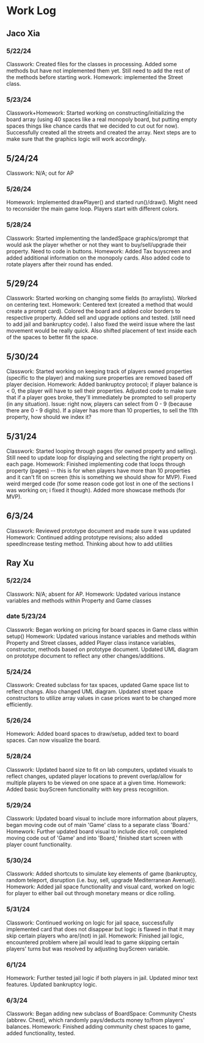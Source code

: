 # Work Log

## Jaco Xia

### 5/22/24

Classwork: Created files for the classes in processing. Added some methods
but have not implemented them yet. Still need to add the rest of the
methods before starting work. Homework: implemented the Street class.

### 5/23/24

Classwork+Homework: Started working on constructing/initializing
the board array (using 40 spaces like a real monopoly board, but
putting empty spaces things like chance cards that we decided to
cut out for now). Successfully created all the streets and created
the array. Next steps are to make sure that the graphics logic will work accordingly.

## 5/24/24 
Classwork: N/A; out for AP

### 5/26/24
Homework: Implemented drawPlayer() and started run()/draw(). Might need to reconsider the main game loop. Players start with different colors.

### 5/28/24
Classwork: Started implementing the landedSpace graphics/prompt that would ask the player whether or not they want to buy/sell/upgrade their property. Need to code in buttons.
Homework: Added Tax buyscreen and added additional information on the monopoly cards. Also added code to rotate players after their round has ended.

## 5/29/24
Classwork: Started working on changing some fields (to arraylists). Worked on centering text.
Homework: Centered text (created a method that would create a prompt card). Colored the board and added color borders to respective property. Added sell and upgrade options and tested. (still need to add jail and bankruptcy code). I also fixed the weird issue where the last movement would be really quick. Also shifted placement of text inside each of the spaces to better fit the space.

## 5/30/24
Classwork: Started working on keeping track of players owned properties (specific to the player) and making sure properties are removed based off player decision.
Homework: Added bankruptcy protocol; if player balance is < 0, the player will have to sell their properties. Adjusted code to make sure that if a player goes broke, they'll immediately be prompted to sell property (in any situation). Issue: right now, players can select from 0 - 9 (because there are 0 - 9 digits). If a player has more than 10 properties, to sell the 11th property, how should we index it?

## 5/31/24
Classwork: Started looping through pages (for owned property and selling). Still need to update loop for displaying and selecting the right property on each page.
Homework: Finished implementing code that loops through property (pages) -- this is for when players have more than 10 properties and it can't fit on screen (this is something we should show for MVP). Fixed weird merged code (for some reason code got lost in one of the sections I was working on; i fixed it though). Added more showcase methods (for MVP).

## 6/3/24
Classwork: Reviewed prototype document and made sure it was updated 
Homework: Continued adding prototype revisions; also added speedIncrease testing method. Thinking about how to add utilities

## Ray Xu

### 5/22/24
Classwork: N/A; absent for AP.
Homework: Updated various instance variables and methods within Property and Game classes

### date 5/23/24
Classwork: Began working on pricing for board spaces in Game class within setup()
Homework: Updated various instance variables and methods within Property and Street classes,
          added Player class instance variables, constructor, methods based on prototype document. 
          Updated UML diagram on prototype document to reflect any other changes/additions.

### 5/24/24
Classwork: Created subclass for tax spaces, updated Game space list to reflect changs. Also changed UML diagram.
Updated street space constructors to utilize array values in case prices want to be changed more efficiently.

### 5/26/24
Homework: Added board spaces to draw/setup, added text to board spaces. Can now visualize the board.

### 5/28/24
Classwork: Updated baord size to fit on lab computers, updated visuals
	   to reflect changes, updated player locations to prevent overlap/allow
	   for multiple players to be viewed on one space at a given time.
Homework: Added basic buyScreen functionality with key press recognition.

### 5/29/24
Classwork: Updated board visual to include more information about players, began moving code out of main 'Game' class to a separate class 'Board.'
Homework: Further updated board visual to include dice roll, completed moving code out of 'Game' and into 'Board,' finished start screen with player count functionality.

### 5/30/24
Classwork: Added shortcuts to simulate key elements of game (bankruptcy, random teleport, disruption (i.e. buy, sell, upgrade Mediterranean Avenue)).
Homework: Added jail space functionality and visual card, worked on logic for player to either bail out through monetary means or dice rolling.

### 5/31/24
Classwork: Continued working on logic for jail space, successfully implemented card that does not disappear but logic is flawed in that it may skip certain players who are/(not) in jail.
Homework: Finished jail logic, encountered problem where jail would lead to game skipping certain players' turns but was resolved by adjusting buyScreen variable. 

### 6/1/24
Homework: Further tested jail logic if both players in jail. Updated minor text features. Updated bankruptcy logic.

### 6/3/24
Classwork: Began adding new subclass of BoardSpace: Community Chests (abbrev. Chest), which randomly pays/deducts money to/from players' balances.
Homework: Finished adding community chest spaces to game, added functionality, tested.